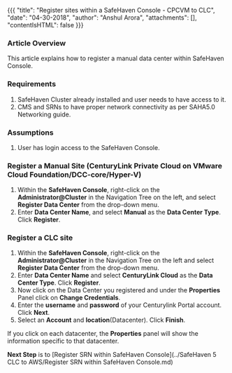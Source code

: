 
{{{
  "title": "Register sites within a SafeHaven Console - CPCVM to CLC",
  "date": "04-30-2018",
  "author": "Anshul Arora",
  "attachments": [],
  "contentIsHTML": false
}}}

### Article Overview
This article explains how to register a manual data center within SafeHaven Console.

### Requirements
1. SafeHaven Cluster already installed and user needs to have access to it.
2. CMS and SRNs to have proper network connectivity as per SAHA5.0 Networking guide.

### Assumptions
1. User has login access to the SafeHaven Console.

### Register a Manual Site (CenturyLink Private Cloud on VMware Cloud Foundation/DCC-core/Hyper-V)

1. Within the **SafeHaven Console**, right-click on the **Administrator@Cluster** in the Navigation Tree on the left, and select **Register Data Center** from the drop-down menu.
2. Enter **Data Center Name**, and select **Manual** as the **Data Center Type**. Click **Register**.

### Register a CLC site

1. Within the **SafeHaven Console**, right-click on the **Administrator@Cluster** in the Navigation Tree on the left and select **Register Data Center** from the drop-down menu.
2. Enter **Data Center Name** and select **CenturyLink Cloud** as the **Data Center Type**. Click **Register**.
3. Now click on the Data Center you registered and under the **Properties** Panel click on **Change Credentials**.
4. Enter the **username** and **password** of your Centurylink Portal account. Click **Next**.
5. Select an **Account** and **location**(Datacenter). Click **Finish**.

If you click on each datacenter, the **Properties** panel will show the information specific to that datacenter.

**Next Step** is to [Register SRN within SafeHaven Console](../SafeHaven 5 CLC to AWS/Register SRN within SafeHaven Console.md)
